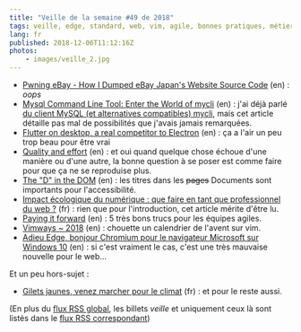 ```yaml
---
title: "Veille de la semaine #49 de 2018"
tags: veille, edge, standard, web, vim, agile, bonnes pratiques, métier, environnement, accessibilité, html, desktop, flutter, mobile, mysql, shell, git, sécurité
lang: fr
published: 2018-12-06T11:12:16Z
photos:
    - images/veille_2.jpg
---
```

* [Pwning eBay - How I Dumped eBay Japan's Website Source Code](https://slashcrypto.org/2018/11/28/eBay-source-code-leak/) (en)&nbsp;: _oops_
* [Mysql Command Line Tool: Enter the World of mycli](https://web-techno.net/mysql-command-line-tool-mycli/) (en)&nbsp;: j'ai déjà parlé [du client MySQL (et alternatives compatibles) mycli](/post/mycli-client-mysql-en-ligne-de-commande/), mais cet article détaille pas mal de possibilités que j'avais jamais remarquées.
* [Flutter on desktop, a real competitor to Electron](https://medium.com/flutter-community/flutter-on-desktop-a-real-competitor-to-electron-4f049ea6b061) (en)&nbsp;: ça a l'air un peu trop beau pour être vrai
* [Quality and effort](https://seths.blog/2018/11/quality-and-effort/?mc_cid=d706d106ce&mc_eid=cc964d9825) (en)&nbsp;: et oui quand quelque chose échoue d'une manière ou d'une autre, la bonne question à se poser est comme faire pour que ça ne se reproduise plus.
* [The "D" in the DOM](https://www.24a11y.com/2018/the-d-in-the-dom/) (en)&nbsp;: les titres dans les ~~pages~~ Documents sont importants pour l'accessibilité.
* [Impact écologique du numérique : que faire en tant que professionnel du web ?](https://www.24joursdeweb.fr/2018/impact-ecologique-du-numerique/) (fr)&nbsp;: rien que pour l'introduction, cet article mérite d'être lu.
* [Paying it forward](https://24daysindecember.net/2018/12/05/paying-it-forward/) (en)&nbsp;: 5 très bons trucs pour les équipes agiles.
* [Vimways ~ 2018](https://vimways.org/2018/) (en)&nbsp;: chouette un calendrier de l'avent sur vim.
* [Adieu Edge, bonjour Chromium pour le navigateur Microsoft sur Windows 10](https://www.zdnet.fr/actualites/adieu-edge-bonjour-chromium-pour-le-navigateur-microsoft-sur-windows-10-39877525.htm#Echobox=1544072558) (en)&nbsp;: si c'est vraiment le cas, c'est une très mauvaise nouvelle pour le web…

Et un peu hors-sujet&nbsp;:

* [Gilets jaunes, venez marcher pour le climat](https://www.liberation.fr/debats/2018/12/03/gilets-jaunes-venez-marcher-pour-le-climat_1695741) (fr)&nbsp;: et pour le reste aussi.

(En plus du [flux RSS global](/rss.xml), les billets *veille*
et uniquement ceux là sont listés dans le [flux RSS correspondant](/rss/veille.xml))
